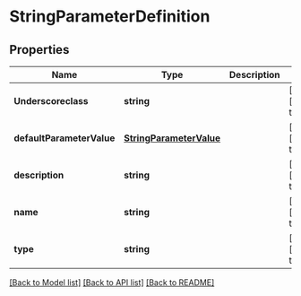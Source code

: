 # StringParameterDefinition

## Properties
Name | Type | Description | Notes
------------ | ------------- | ------------- | -------------
**Underscoreclass** | **string** |  | [optional] [default to null]
**defaultParameterValue** | [**StringParameterValue**](StringParameterValue.md) |  | [optional] [default to null]
**description** | **string** |  | [optional] [default to null]
**name** | **string** |  | [optional] [default to null]
**type** | **string** |  | [optional] [default to null]

[[Back to Model list]](../README.md#documentation-for-models) [[Back to API list]](../README.md#documentation-for-api-endpoints) [[Back to README]](../README.md)


